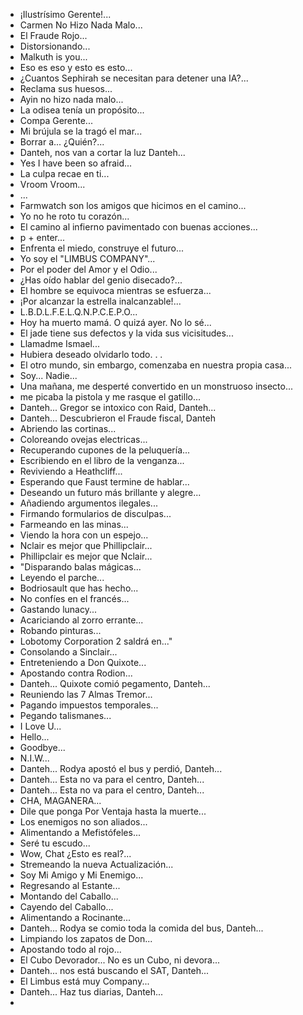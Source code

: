 - ¡Ilustrísimo Gerente!...
- Carmen No Hizo Nada Malo...
- El Fraude Rojo...
- Distorsionando...
- Malkuth is you...
- Eso es eso y esto es esto...
- ¿Cuantos Sephirah se necesitan para detener una IA?...
- Reclama sus huesos...
- Ayin no hizo nada malo...
- La odisea tenía un propósito...
- Compa Gerente...
- Mi brújula se la tragó el mar...
- Borrar a... ¿Quién?...
- Danteh, nos van a cortar la luz Danteh...
- Yes I have been so afraid...
- La culpa recae en ti...
- Vroom Vroom...
- <Sonidos de Reloj>...
- Farmwatch son los amigos que hicimos en el camino...
- Yo no he roto tu corazón...
- El camino al infierno pavimentado con buenas acciones...
- p + enter...
- Enfrenta el miedo, construye el futuro...
- Yo soy el "LIMBUS COMPANY"...
- Por el poder del Amor y el Odio...
- ¿Has oído hablar del genio disecado?...
- El hombre se equivoca mientras se esfuerza...
- ¡Por alcanzar la estrella inalcanzable!...
- L.B.D.L.F.E.L.Q.N.P.C.E.P.O...
- Hoy ha muerto mamá. O quizá ayer. No lo sé...
- El jade tiene sus defectos y la vida sus vicisitudes...
- Llamadme Ismael...
- Hubiera deseado olvidarlo todo. . . 
- El otro mundo, sin embargo, comenzaba en nuestra propia casa...
- Soy... Nadie...
- Una mañana, me desperté convertido en un monstruoso insecto...
- me picaba la pistola y me rasque el gatillo...
- Danteh... Gregor se intoxico con Raid, Danteh...
- Danteh... Descubrieron el Fraude fiscal, Danteh
- Abriendo las cortinas...
- Coloreando ovejas electricas...
- Recuperando cupones de la peluquería...
- Escribiendo en el libro de la venganza...
- Reviviendo a Heathcliff...
- Esperando que Faust termine de hablar...
- Deseando un futuro más brillante y alegre...
- Añadiendo argumentos ilegales...
- Firmando formularios de disculpas...
- Farmeando en las minas...
- Viendo la hora con un espejo...
- Nclair es mejor que Phillipclair...
- Phillipclair es mejor que Nclair...
- "Disparando balas mágicas...
- Leyendo el parche...
- Bodriosault que has hecho...
- No confíes en el francés...
- Gastando lunacy...
- Acariciando al zorro errante...
- Robando pinturas...
- Lobotomy Corporation 2 saldrá en..."
- Consolando a Sinclair...
- Entreteniendo a Don Quixote...
- Apostando contra Rodion...
- Danteh... Quixote comió pegamento, Danteh...
- Reuniendo las 7 Almas Tremor... 
- Pagando impuestos temporales...
- Pegando talismanes...
- I Love U...
- Hello...
- Goodbye...
- N.I.W...
- Danteh... Rodya apostó el bus y perdió, Danteh...
- Danteh... Esta no va para el centro, Danteh...
- Danteh... Esta no va para el centro, Danteh...
- CHA, MAGANERA...
- Dile que ponga Por Ventaja hasta la muerte...
- Los enemigos no son aliados...
- Alimentando a Mefistófeles...
- Seré tu escudo...
- Wow, Chat ¿Esto es real?...
- Stremeando la nueva Actualización...
- Soy Mi Amigo y Mi Enemigo...
- Regresando al Estante...
- Montando del Caballo...
- Cayendo del Caballo...
- Alimentando a Rocinante...
- Danteh... Rodya se comio toda la comida del bus, Danteh...
- Limpiando los zapatos de Don...
- Apostando todo al rojo...
- El Cubo Devorador... No es un Cubo, ni devora...
- Danteh... nos está buscando el SAT, Danteh...
- El Limbus está muy Company...
- Danteh... Haz tus diarias, Danteh...
- 